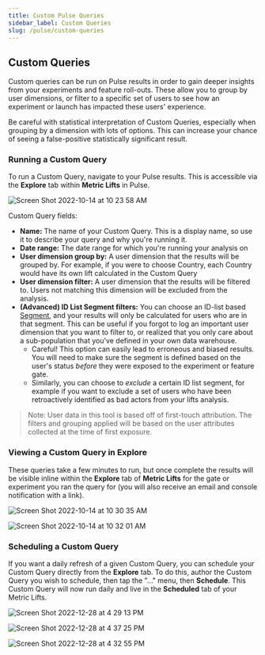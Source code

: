 ```yaml
---
title: Custom Pulse Queries
sidebar_label: Custom Queries
slug: /pulse/custom-queries
---
```


## Custom Queries

Custom queries can be run on Pulse results in order to gain deeper insights from your experiments and feature roll-outs. These allow you to group by user dimensions, or filter to a specific set of users to see how an experiment or launch has impacted these users' experience.

Be careful with statistical interpretation of Custom Queries, especially when grouping by a dimension with lots of options. This can increase your chance of seeing a false-positive statistically significant result.

### Running a Custom Query

To run a Custom Query, navigate to your Pulse results. This is accessible via the **Explore** tab within **Metric Lifts** in Pulse.  

![Screen Shot 2022-10-14 at 10 23 58 AM](https://user-images.githubusercontent.com/101903926/195905568-65c4f0a4-beaa-4c5e-a5c4-8ca39b3096de.png)

Custom Query fields: 

- **Name:** The name of your Custom Query. This is a display name, so use it to describe your query and why you're running it.
- **Date range:** The date range for which you're running your analysis on
- **User dimension group by:** A user dimension that the results will be grouped by. For example, if you were to choose Country, each Country would have its own lift calculated in the Custom Query
- **User dimension filter:** A user dimension that the results will be filtered to. Users not matching this dimension will be excluded from the analysis.
- **(Advanced) ID List Segment filters:** You can choose an ID-list based [Segment](https://docs.statsig.com/segments), and your results will only be calculated for users who are in that segment. This can be useful if you forgot to log an important user dimension that you want to filter to, or realized that you only care about a sub-population that you've defined in your own data warehouse. 
  - Careful! This option can easily lead to erroneous and biased results. You will need to make sure the segment is defined based on the user's status _before_ they were exposed to the experiment or feature gate.
  - Similarly, you can choose to _exclude_ a certain ID list segment, for example if you want to exclude a set of users who have been retroactively identified as bad actors from your lifts analysis. 


> Note: User data in this tool is based off of first-touch attribution. The filters and grouping applied will be based on the user attributes collected at the time of first exposure.

### Viewing a Custom Query in Explore

These queries take a few minutes to run, but once complete the results will be visible inline within the **Explore** tab of **Metric Lifts** for the gate or experiment you ran the query for (you will also receive an email and console notification with a link). 


![Screen Shot 2022-10-14 at 10 30 35 AM](https://user-images.githubusercontent.com/101903926/195906665-45aee135-5b3b-48ab-b3a8-3e7ea2af41a9.png)


![Screen Shot 2022-10-14 at 10 32 01 AM](https://user-images.githubusercontent.com/101903926/195906893-6307319b-e0af-453c-a77c-1e13c35a90aa.png)

### Scheduling a Custom Query

If you want a daily refresh of a given Custom Query, you can schedule your Custom Query directly from the **Explore** tab. To do this, author the Custom Query you wish to schedule, then tap the "..." menu, then **Schedule**. This Custom Query will now run daily and live in the **Scheduled** tab of your Metric Lifts. 

![Screen Shot 2022-12-28 at 4 29 13 PM](https://user-images.githubusercontent.com/101903926/209888538-f7367f56-f2c9-44c7-852e-ec24f9c3e4cb.png)

![Screen Shot 2022-12-28 at 4 37 25 PM](https://user-images.githubusercontent.com/101903926/209889090-d5066297-a74e-48a0-aabf-fb1d90afcbdb.png)


![Screen Shot 2022-12-28 at 4 32 55 PM](https://user-images.githubusercontent.com/101903926/209888880-95b48763-538b-462e-95b2-9d2f657b0d4a.png)





